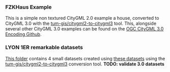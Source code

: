 ### FZKHaus Example
This is a simple non textured CityGML 2.0 example a house, converted to CityGML 3.0 with the [tum-gis/citygml2-to-citygml3](https://github.com/tum-gis/citygml2-to-citygml3) tool. This, alongside several other CityGML 3.0 examples can be found on the [OGC CityGML 3.0 Encoding Github](https://github.com/opengeospatial/CityGML-3.0Encodings/tree/master/CityGML/Examples/Building).

### LYON 1ER remarkable datasets
[This folder](./LYON_1ER_BATI_2009-2018_hotel_de_ville) contains 4 small datasets created using [these datasets](../CityGML/LYON_1ER_BATI_2009-2018_hotel_de_ville) using the [tum-gis/citygml2-to-citygml3](https://github.com/tum-gis/citygml2-to-citygml3) conversion tool.
**TODO: validate 3.0 datasets**
